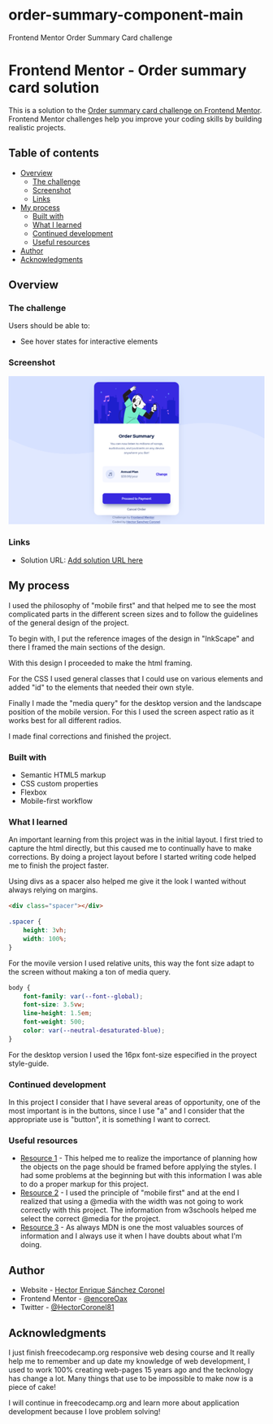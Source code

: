 # order-summary-component-main
 Frontend Mentor Order Summary Card challenge
 
 # Frontend Mentor - Order summary card solution

This is a solution to the [Order summary card challenge on Frontend Mentor](https://www.frontendmentor.io/challenges/order-summary-component-QlPmajDUj). Frontend Mentor challenges help you improve your coding skills by building realistic projects. 

## Table of contents

- [Overview](#overview)
  - [The challenge](#the-challenge)
  - [Screenshot](#screenshot)
  - [Links](#links)
- [My process](#my-process)
  - [Built with](#built-with)
  - [What I learned](#what-i-learned)
  - [Continued development](#continued-development)
  - [Useful resources](#useful-resources)
- [Author](#author)
- [Acknowledgments](#acknowledgments)


## Overview

### The challenge

Users should be able to:

- See hover states for interactive elements

### Screenshot

![](screenshot.png)



### Links

- Solution URL: [Add solution URL here](https://vercel-summary-order.vercel.app/)


## My process

I used the philosophy of "mobile first" and that helped me to see the most complicated parts in the different screen sizes and to follow the guidelines of the general design of the project.

To begin with, I put the reference images of the design in "InkScape" and there I framed the main sections of the design.

With this design I proceeded to make the html framing.

For the CSS I used general classes that I could use on various elements and added "id" to the elements that needed their own style.

Finally I made the "media query" for the desktop version and the landscape position of the mobile version. For this I used the screen aspect ratio as it works best for all different radios.

I made final corrections and finished the project.

### Built with

- Semantic HTML5 markup
- CSS custom properties
- Flexbox
- Mobile-first workflow


### What I learned

An important learning from this project was in the initial layout. I first tried to capture the html directly, but this caused me to continually have to make corrections.
By doing a project layout before I started writing code helped me to finish the project faster.

Using  divs as a spacer also helped me give it the look I wanted without always relying on margins. 


```html
<div class="spacer"></div>
```
```css
.spacer {
    height: 3vh;
    width: 100%;
}
```
For the movile version I used relative units, this way the font size adapt to the screen without making a ton of media query.
```css
body {
    font-family: var(--font--global);
    font-size: 3.5vw;
    line-height: 1.5em;
    font-weight: 500;
    color: var(--neutral-desaturated-blue);
}
```
For the desktop version I used the 16px font-size especified in the proyect style-guide.

### Continued development

In this project I consider that I have several areas of opportunity, one of the most important is in the buttons, since I use "a" and I consider that the appropriate use is "button", it is something I want to correct.

### Useful resources

- [Resource 1](https://www.freecodecamp.org/news/css-flexbox-and-grid-tutorial/) - This helped me to realize the importance of planning how the objects on the page should be framed before applying the styles. I had some problems at the beginning but with this information I was able to do a proper markup for this project.
- [Resource 2](https://www.w3schools.com/cssref/css3_pr_mediaquery.asp) - I used the principle of "mobile first" and at the end I realized that using a @media with the width was not going to work correctly with this project. The information from w3schools helped me select the correct @media for the project. 
- [Resource 3](https://developer.mozilla.org/es/) - As always MDN is one the most valuables sources of information and I always use it when I have doubts about what I'm doing.


## Author

- Website - [Hector Enrique Sánchez Coronel](https://github.com/encoreOax)
- Frontend Mentor - [@encoreOax](https://www.frontendmentor.io/profile/encoreOax)
- Twitter - [@HectorCoronel81](https://www.twitter.com/HectorCoronel81)

## Acknowledgments

I just finish freecodecamp.org responsive web desing course and It really help me to remember and up date my knowledge of web development, I used to work 100% creating web-pages 15 years ago and the tecknology has change a lot. Many things that use to be impossible to make now is a piece of cake! 

I will continue in freecodecamp.org and learn more about application development because I love problem solving!